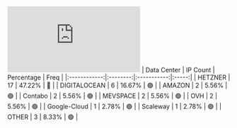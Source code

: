 ![Diagramm](https://github.com/obajay/StateSync-snapshots/blob/main/Projects/Cheqd/1/README.md)
| Data Center | IP Count | Percentage | Freq |
|:------------:|:--------:|:-----------:|:-----:|
| HETZNER | 17 | 47.22% | 🔴 |
| DIGITALOCEAN | 6 | 16.67% | 🟢 |
| AMAZON | 2 | 5.56% | 🟢 |
| Contabo | 2 | 5.56% | 🟢 |
| MEVSPACE | 2 | 5.56% | 🟢 |
| OVH | 2 | 5.56% | 🟢 |
| Google-Cloud | 1 | 2.78% | 🟢 |
| Scaleway | 1 | 2.78% | 🟢 |
| OTHER | 3 | 8.33% | 🟢 |